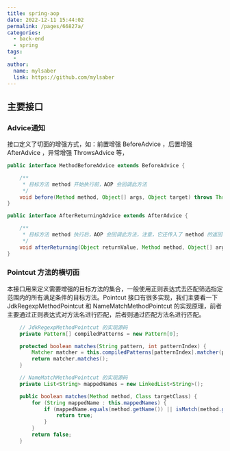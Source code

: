 ```yaml
---
title: spring-aop
date: 2022-12-11 15:44:02
permalink: /pages/66827a/
categories:
  - back-end
  - spring
tags:
  - 
author: 
  name: mylsaber
  link: https://github.com/mylsaber
---
```

## 主要接口

### Advice通知

接口定义了切面的增强方式，如：前置增强 BeforeAdvice ，后置增强 AfterAdvice ，异常增强 ThrowsAdvice 等，

```java
public interface MethodBeforeAdvice extends BeforeAdvice {

    /**
     * 目标方法 method 开始执行前，AOP 会回调此方法
     */
    void before(Method method, Object[] args, Object target) throws Throwable;
}

public interface AfterReturningAdvice extends AfterAdvice {

    /**
     * 目标方法 method 执行后，AOP 会回调此方法，注意，它还传入了 method 的返回值
     */
    void afterReturning(Object returnValue, Method method, Object[] args, Object target) throws Throwable;
}
```

### Pointcut 方法的横切面

本接口用来定义需要增强的目标方法的集合，一般使用正则表达式去匹配筛选指定范围内的所有满足条件的目标方法。Pointcut  接口有很多实现，我们主要看一下 JdkRegexpMethodPointcut 和 NameMatchMethodPointcut  的实现原理，前者主要通过正则表达式对方法名进行匹配，后者则通过匹配方法名进行匹配。

```java
    // JdkRegexpMethodPointcut 的实现源码
    private Pattern[] compiledPatterns = new Pattern[0];

    protected boolean matches(String pattern, int patternIndex) {
        Matcher matcher = this.compiledPatterns[patternIndex].matcher(pattern);
        return matcher.matches();
    }

    // NameMatchMethodPointcut 的实现源码
    private List<String> mappedNames = new LinkedList<String>();

    public boolean matches(Method method, Class targetClass) {
        for (String mappedName : this.mappedNames) {
            if (mappedName.equals(method.getName()) || isMatch(method.getName(), mappedName)) {
                return true;
            }
        }
        return false;
    }
```